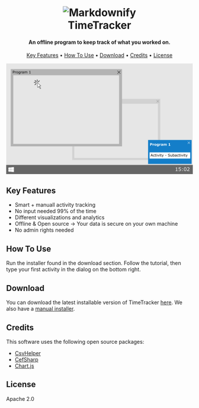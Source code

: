 
<h1 align="center">
  <img src="  https://user-images.githubusercontent.com/29231070/60397936-f9ad0480-9b52-11e9-8aa8-e3bfe97b6185.png" alt="Markdownify" width="200"></img>
  <br>
  TimeTracker
  <br>
</h1>

<h4 align="center">An offline program to keep track of what you worked on.</h4>

<p align="center">
  <a href="#key-features">Key Features</a> •
  <a href="#how-to-use">How To Use</a> •
  <a href="#download">Download</a> •
  <a href="#credits">Credits</a> •
  <a href="#license">License</a>
</p>

![screenshot](https://raw.githubusercontent.com/RobinWeitzel/WindowsTimeTracker/master/TimeTracker/Resources/Bild2.png)

## Key Features

* Smart + manuall activity tracking
* No input needed 99% of the time
* Different visualizations and analytics
* Offline & Open source -> Your data is secure on your own machine
* No admin rights needed

## How To Use

Run the installer found in the download section.
Follow the tutorial, then type your first activity in the dialog on the bottom right.

## Download

You can download the latest installable version of TimeTracker [here](https://github.com/RobinWeitzel/WindowsTimeTracker/releases/download/0.9.6.0/Automatic_Installer.msi).
We also have a [manual installer](https://github.com/RobinWeitzel/WindowsTimeTracker/releases/download/0.9.6.0/Manual_Installer.zip).

## Credits

This software uses the following open source packages:

- [CsvHelper](https://github.com/JoshClose/CsvHelper)
- [CefSharp](https://github.com/cefsharp/CefSharp)
- [Chart.js](https://github.com/chartjs/Chart.js)

## License

Apache 2.0
